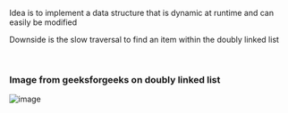 Idea is to implement a data structure that is dynamic at runtime and can easily be modified  

Downside is the slow traversal to find an item within the doubly linked list  

<br>

### Image from geeksforgeeks on doubly linked list  
![image](../images/Pasted%20image%2020231105155358.png)  
